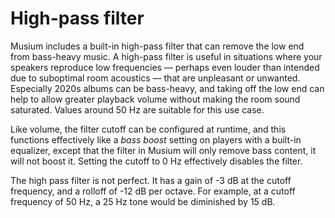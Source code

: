 # High-pass filter

Musium includes a built-in high-pass filter that can remove the low end from
bass-heavy music. A high-pass filter is useful in situations where your speakers
reproduce low frequencies — perhaps even louder than intended due to suboptimal
room acoustics — that are unpleasant or unwanted. Especially 2020s albums can be
bass-heavy, and taking off the low end can help to allow greater playback volume
without making the room sound saturated. Values around 50&nbsp;Hz are suitable
for this use case.

Like volume, the filter cutoff can be configured at runtime, and this functions
effectively like a _bass boost_ setting on players with a built-in equalizer,
except that the filter in Musium will only remove bass content, it will not
boost it. Setting the cutoff to 0&nbsp;Hz effectively disables the filter.

The high pass filter is not perfect. It has a gain of -3&nbsp;dB at the cutoff
frequency, and a rolloff of -12&nbsp;dB per octave. For example, at a cutoff
frequency of 50&nbsp;Hz, a 25&nbsp;Hz tone would be diminished by 15&nbsp;dB.
